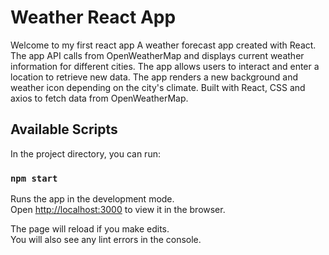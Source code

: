 # Weather React App
Welcome to my first react app
A weather forecast app created with React. The app API calls from OpenWeatherMap and displays current weather information for different cities. The app allows users to interact and enter a location to retrieve new data. 
The app renders a new background and weather icon depending on the city's climate.
Built with React, CSS and axios to fetch data from OpenWeatherMap.

## Available Scripts

In the project directory, you can run:

### `npm start`

Runs the app in the development mode.\
Open [http://localhost:3000](http://localhost:3000) to view it in the browser.

The page will reload if you make edits.\
You will also see any lint errors in the console.
